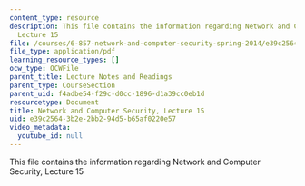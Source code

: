 ```yaml
---
content_type: resource
description: This file contains the information regarding Network and Computer Security,
  Lecture 15
file: /courses/6-857-network-and-computer-security-spring-2014/e39c25643b2e2bb294d5b65af0220e57_MIT6_857S14_Lec15.pdf
file_type: application/pdf
learning_resource_types: []
ocw_type: OCWFile
parent_title: Lecture Notes and Readings
parent_type: CourseSection
parent_uid: f4adbe54-f29c-d0cc-1896-d1a39cc0eb1d
resourcetype: Document
title: Network and Computer Security, Lecture 15
uid: e39c2564-3b2e-2bb2-94d5-b65af0220e57
video_metadata:
  youtube_id: null
---
```

This file contains the information regarding Network and Computer Security, Lecture 15

